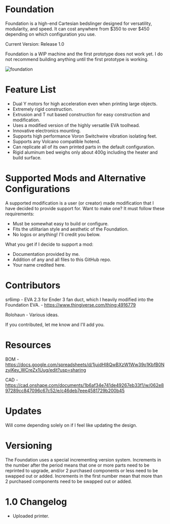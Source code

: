 # Foundation

Foundation is a high-end Cartesian bedslinger designed for versatility, modularity, and speed. It can cost anywhere from $350 to over $450 depending on which configuration you use. 

Current Version: Release 1.0

Foundation is a WIP machine and the first prototype does not work yet. I do not recommend building anything until the first prototype is working.

![foundation](https://user-images.githubusercontent.com/61756119/223756553-75e3995e-91a1-49e6-aafc-d8143df38908.PNG)

# Feature List
- Dual Y motors for high acceleration even when printing large objects.
- Extremely rigid construction.
- Extrusion and T nut based construction for easy construction and modification.
- Uses a modified version of the highly versatile EVA toolhead.
- Innovative electronics mounting.
- Supports high performance Voron Switchwire vibration isolating feet.
- Supports any Volcano compatible hotend.
- Can replicate all of its own printed parts in the default configuration.
- Rigid aluminum bed weighs only about 400g including the heater and build surface.

# Supported Mods and Alternative Configurations
A supported modification is a user (or creator) made modification that I have decided to provide support for. Want to make one? It must follow these requirements:
- Must be somewhat easy to build or configure.
- Fits the utilitarian style and aesthetic of the Foundation.
- No logos or anything! I'll credit you below.

What you get if I decide to support a mod:
- Documentation provided by me.
- Addition of any and all files to this GitHub repo.
- Your name credited here.

# Contributors
sr6imp - EVA 2.3 for Ender 3 fan duct, which I heavily modified into the Foundation EVA. - https://www.thingiverse.com/thing:4916779

Rolohaun - Various ideas.

If you contributed, let me know and I'll add you.

# Resources
BOM - https://docs.google.com/spreadsheets/d/1jujdHl8QwBXzW1Ww39o1KbfB0NzyiKey_WCreZx1Uug/edit?usp=sharing

CAD - https://cad.onshape.com/documents/1b6af34e741de49267eb33f1/w/062e897289cc847096c67c52/e/c46deb7eee4581729b200b45

# Updates
Will come depending solely on if I feel like updating the design.

# Versioning 
The Foundation uses a special incrementing version system. Increments in the number after the period means that one or more parts need to be reprinted to upgrade, and/or 2 purchased components or less need to be swapped out or added. Increments in the first number mean that more than 2 purchased components need to be swapped out or added. 

# 1.0 Changelog

- Uploaded printer.
